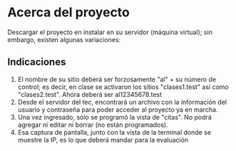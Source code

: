 # Acerca del proyecto

Descargar el proyecto en instalar en su servidor (máquina virtual); sin embargo, existen algunas variaciones:
## Indicaciones

1. El nombre de su sitio deberá ser forzosamente "al" + su número de control; es decir, en clase se activaron los sitios "clases1.test" así como "clases2.test". Ahora deberá ser al12345678.test
2. Desde el servidor del tec, encontrará un archivo con la información del usuario y contraseña para poder acceder al proyecto ya en marcha.
3. Una vez ingresado, sólo se programó la vista de "citas". No podrá agregar ni editar ni borrar (no están programados).
4. Esa captura de pantalla, junto con la vista de la terminal donde se muestre la IP, es lo que deberá mandar para la evaluación


